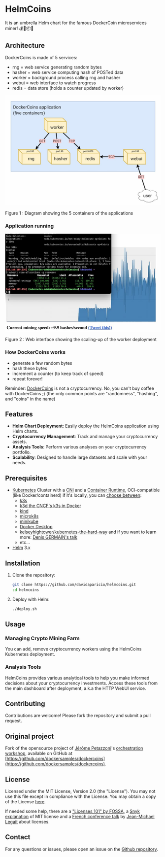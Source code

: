 # HelmCoins
It is an umbrella Helm chart for the famous DockerCoin microservices miner! 💰🐳📦🚢

## Architecture
DockerCoins is made of 5 services:
* rng = web service generating random bytes
* hasher = web service computing hash of POSTed data
* worker = background process calling rng and hasher
* webui = web interface to watch progress
* redis = data store (holds a counter updated by worker)

<p align="center">
<img src="assets/img/dockercoins-diagram.jpg" alt="DockerCoins microservice" title="DockerCoins microservice" />
</p>

Figure 1 : Diagram showing the 5 containers of the applications

### Application running

<p align="center">
<img src="assets/img/dockercoins-webui.jpg" alt="DockerCoins WebUI" title="DockerCoins WebUI" />
</p>

Figure 2 : Web interface showing the scaling-up of the worker deployment

### How DockerCoins works
* generate a few random bytes
* hash these bytes
* increment a counter (to keep track of speed)
* repeat forever!

Reminder: [DockerCoins](https://containers.goffinet.org/shared/sampleapp) is not a cryptocurrency. No, you can't buy coffee with DockerCoins ;)
(the only common points are "randomness", "hashing", and "coins" in the name)

## Features
- **Helm Chart Deployment**: Easily deploy the HelmCoins application using Helm charts.
- **Cryptocurrency Management**: Track and manage your cryptocurrency assets.
- **Analysis Tools**: Perform various analyses on your cryptocurrency portfolio.
- **Scalability**: Designed to handle large datasets and scale with your needs.

## Prerequisites
- [Kubernetes](https://kubernetes.io/docs/setup/) Cluster with a [CNI](https://kubevious.io/blog/post/comparing-kubernetes-container-network-interface-cni-providers) and a [Container Runtime](https://www.cloudraft.io/blog/container-runtimes), OCI-compatible (like Docker/containerd) if it's locally, you can [choose between]((https://thechief.io/c/editorial/k3d-vs-k3s-vs-kind-vs-microk8s-vs-minikube/)):
    - [k3s](https://github.com/k3s-io/k3s)
    - [k3d the CNCF's k3s in Docker](https://github.com/k3d-io/k3d)
    - [kind](https://github.com/kubernetes-sigs/kind)
    - [microk8s](https://github.com/canonical/microk8s)
    - [minikube](https://github.com/kubernetes/minikube)
    - [Docker Desktop](https://www.docker.com/products/docker-desktop/)
    - [kelseyhightower/kubernetes-the-hard-way](https://github.com/kelseyhightower/kubernetes-the-hard-way) and if you want to learn more: [Denis GERMAIN's talk](https://www.youtube.com/watch?v=OCMNA0dSAzc)
    - etc...
- [Helm](https://helm.sh/docs/intro/quickstart/) 3.x

## Installation
1. Clone the repository:
    ```sh
    git clone https://github.com/davidaparicio/helmcoins.git
    cd helmcoins
    ```

2. Deploy with Helm:
    ```sh
    ./deploy.sh
    ```

## Usage

### Managing Crypto Mining Farm
You can add, remove cryptocurrency workers using the HelmCoins Kubernetes deployment.

### Analysis Tools
HelmCoins provides various analytical tools to help you make informed decisions about your cryptocurrency investments. Access these tools from the main dashboard after deployment, a.k.a the HTTP WebUI service.

## Contributing
Contributions are welcome! Please fork the repository and submit a pull request.

## Original project
Fork of the opensource project of [Jérôme Petazzoni](https://github.com/jpetazzo/)'s [orchestration workshop](https://github.com/jpetazzo/container.training), available on GitHub at [https://github.com/dockersamples/dockercoins](https://github.com/dockersamples/dockercoins).

## License
Licensed under the MIT License, Version 2.0 (the "License"). You may not use this file except in compliance with the License.
You may obtain a copy of the License [here](https://choosealicense.com/licenses/mit/).

If needed some help,  there are a ["Licenses 101" by FOSSA](https://fossa.com/blog/open-source-licenses-101-mit-license/), a [Snyk explanation](https://snyk.io/learn/what-is-mit-license/)
of MIT license and a [French conference talk](https://www.youtube.com/watch?v=8WwTe0vLhgc) by [Jean-Michael Legait](https://twitter.com/jmlegait) about licenses.

## Contact
For any questions or issues, please open an issue on the [Github repository](https://github.com/davidaparicio/helmcoins/issues).